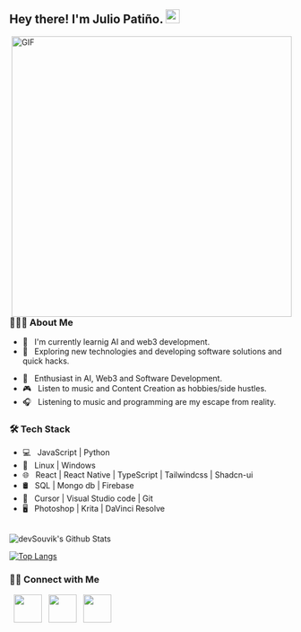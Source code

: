 <h2> Hey there! I'm Julio Patiño. <img src="https://media.giphy.com/media/v1.Y2lkPTc5MGI3NjExd3B3bXNicXNxMWwydW9zaTh0aTZjeWR4dm0xMWJxMDc0ZTJjd3FwZCZlcD12MV9naWZzX3NlYXJjaCZjdD1n/QYkX9IMHthYn0Y3pcG/giphy.gif" width="25"></h2>
<img align="right" alt="GIF" src="https://media3.giphy.com/media/v1.Y2lkPTc5MGI3NjExcXJnbGlucDVwcmltOW94dmM2dWxkNTJtamh1bjNzc2pscGQxeXVicCZlcD12MV9pbnRlcm5hbF9naWZfYnlfaWQmY3Q9Zw/6pYbw8HkA2SO5UKZYj/giphy.webp" width="500"/>


<h3> 👨🏻‍💻 About Me </h3>

- 🔭 &nbsp; I'm currently learnig AI and web3 development.
- 🤔 &nbsp; Exploring new technologies and developing software solutions and quick hacks.
<!---  - 💼 &nbsp; Fullstack developer at .--> 
- 🌱 &nbsp; Enthusiast in AI, Web3 and Software Development.
- 🎮 &nbsp; Listen to music and Content Creation as hobbies/side hustles.
- 🎧 &nbsp; Listening to music and programming are my escape from reality.

<h3>🛠 Tech Stack</h3>

- 💻 &nbsp; JavaScript | Python
- 💽 &nbsp; Linux | Windows    
- 🌐 &nbsp; React | React Native | TypeScript | Tailwindcss | Shadcn-ui
- 🛢 &nbsp; SQL | Mongo db | Firebase
- 🔧 &nbsp; Cursor | Visual Studio code | Git
- 🖥 &nbsp; Photoshop | Krita | DaVinci Resolve

<br>

<img align="center" src="https://github-readme-stats.vercel.app/api?username=julio-pg&include_all_commits=true&count_private=true&show_icons=true&line_height=20&title_color=7A7ADB&icon_color=2234AE&text_color=D3D3D3&bg_color=0,000000,130F40" alt="devSouvik's Github Stats">

</br>

[![Top Langs](https://github-readme-stats.vercel.app/api/top-langs/?username=julio-pg&layout=compact)](https://github.com/anuraghazra/github-readme-stats)


<h3> 🤝🏻 Connect with Me </h3>

<p align="left">
&nbsp; <a href="https://www.youtube.com/@jfrankx73" target="_blank" rel="noopener noreferrer"><img src="https://img.icons8.com/plasticine/100/000000/youtube.png" width="50" /></a>  
&nbsp; <a href="https://www.linkedin.com/in/julio-pati%C3%B1o-jp/" target="_blank" rel="noopener noreferrer"><img src="https://img.icons8.com/plasticine/100/000000/linkedin.png" width="50" /></a>
&nbsp; <a href="mailto:franjp132@gmail.com" target="_blank" rel="noopener noreferrer"><img src="https://img.icons8.com/plasticine/100/000000/gmail.png"  width="50" /></a>
</p>
